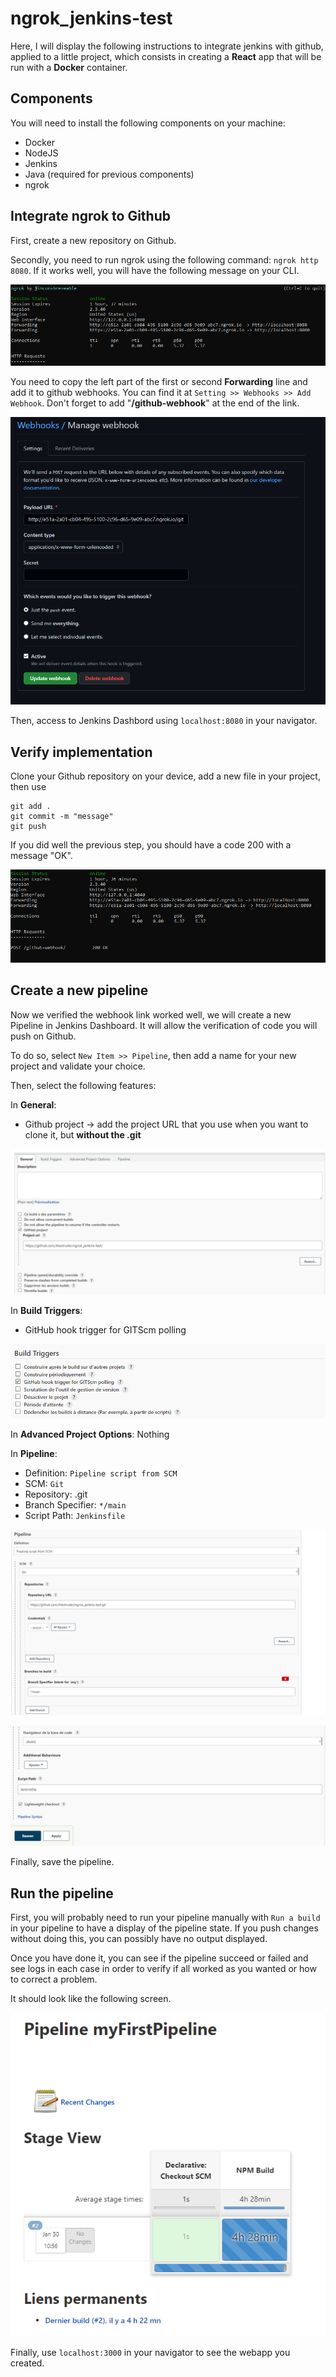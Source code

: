 # ngrok_jenkins-test

Here, I will display the following instructions to integrate jenkins with github, applied to a little project, which consists in creating a **React** app that will be run with a **Docker** container. 

## Components
You will need to install the following components on your machine: 
- Docker
- NodeJS
- Jenkins
- Java (required for previous components)
- ngrok


## Integrate ngrok to Github
First, create a new repository on Github.

Secondly, you need to run ngrok using the following command: `ngrok http 8080`. If it works well, you will have the following message on your CLI.

![ngrok1](/images/ngrok_cli_1.png)

You need to copy the left part of the first or second **Forwarding** line and add it to github webhooks. You can find it at `Setting >> Webhooks >> Add Webhook`. Don't forget to add "**/github-webhook**" at the end of the link.

![webhook](/images/webhook.png)

Then, access to Jenkins Dashbord using `localhost:8080` in your navigator.

## Verify implementation
Clone your Github repository on your device, add a new file in your project, then use 

```
git add .
git commit -m "message"
git push
```

If you did well the previous step, you should have a code 200 with a message "OK".

![ngrok2](/images/ngrok_cli_2.png)

## Create a new pipeline
Now we verified the webhook link worked well, we will create a new Pipeline in Jenkins Dashboard. It will allow the verification of code you will push on Github.

To do so, select `New Item >> Pipeline`, then add a name for your new project and validate your choice.

Then, select the following features:

In **General**:
- Github project &rarr; add the project URL that you use when you want to clone it, but **without the .git**

![Pipeline1](/images/jenkins_conf_1.png)

In **Build Triggers**:
- GitHub hook trigger for GITScm polling

![Pipeline2](/images/jenkins_conf_2.png)

In **Advanced Project Options**: Nothing

In **Pipeline**: 
  - Definition: `Pipeline script from SCM`
  - SCM: `Git`
  - Repository: <Your repository>.git
  - Branch Specifier: `*/main`
  - Script Path: `Jenkinsfile`

![Pipeline3](/images/jenkins_conf_3.png)

![Pipeline4](/images/jenkins_conf_4.png)
  
Finally, save the pipeline.
  
## Run the pipeline

First, you will probably need to run your pipeline manually with `Run a build` in your pipeline to have a display of the pipeline state. If you push changes without doing this, you can possibly have no output displayed.
  
Once you have done it, you can see if the pipeline succeed or failed and see logs in each case in order to verify if all worked as you wanted or how to correct a problem.
  
It should look like the following screen.

![Display](/images/Pipeline_dash.png)

Finally, use `localhost:3000` in your navigator to see the webapp you created.
